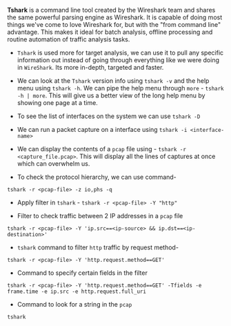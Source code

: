 
**Tshark** is a command line tool created by the Wireshark team and shares the same powerful parsing engine as Wireshark. It is capable of doing most things we've come to love Wireshark for, but with the "from command line" advantage. This makes it ideal for batch analysis, offline processing and routine automation of traffic analysis tasks.

- `Tshark` is used more for target analysis, we can use it to pull any specific information out instead of going through everything like we were doing in `WireShark`. Its more in-depth, targeted and faster. 

- We can look at the `Tshark` version info using `tshark -v` and the help menu using `tshark -h`. We can pipe the help menu through `more` - `tshark -h | more`. This will give us a better view of the long help menu by showing one page at a time.

- To see the list of interfaces on the system we can use `tshark -D`

- We can run a packet capture on a interface using `tshark -i <interface-name>`

- We can display the contents of a `pcap` file using - `tshark -r <capture_file.pcap>`. This will display all the lines of captures at once which can overwhelm us.  

- To check the protocol hierarchy, we can use command-
```
tshark -r <pcap-file> -z io,phs -q
```

- Apply filter in `tshark` - `tshark -r <pcap-file> -Y "http"`

- Filter to check traffic between 2 IP addresses in a `pcap` file 
```
tshark -r <pcap-file> -Y 'ip.src==<ip-source> && ip.dst==<ip-destination>'
```

- `tshark` command to filter `http` traffic by request method-
```
tshark -r <pcap-file> -Y 'http.request.method==GET'
```

- Command to specify certain fields in the filter
```
tshark -r <pcap-file> -Y 'http.request.method==GET' -Tfields -e frame.time -e ip.src -e http.request.full_uri
```

- Command to look for a string in the `pcap` 
```
tshark 
```
